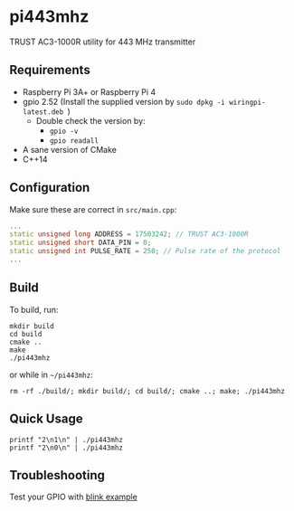 # pi443mhz

TRUST AC3-1000R utility for 443 MHz transmitter 

## Requirements

- Raspberry Pi 3A+ or Raspberry Pi 4
- gpio 2.52 (Install the supplied version by `sudo dpkg -i wiringpi-latest.deb `)
  - Double check the version by:
     - `gpio -v`
     - `gpio readall`
- A sane version of CMake
- C++14
     
## Configuration

Make sure these are correct in `src/main.cpp`:

```cpp
...
static unsigned long ADDRESS = 17503242; // TRUST AC3-1000R
static unsigned short DATA_PIN = 0;
static unsigned int PULSE_RATE = 250; // Pulse rate of the protocol
...
```


## Build

To build, run:

```
mkdir build
cd build
cmake ..
make
./pi443mhz
```
or while in `~/pi443mhz`:

```
rm -rf ./build/; mkdir build/; cd build/; cmake ..; make; ./pi443mhz
```

## Quick Usage

```
printf "2\n1\n" | ./pi443mhz
printf "2\n0\n" | ./pi443mhz
```

## Troubleshooting

Test your GPIO with [blink example](http://wiringpi.com/examples/blink/)
